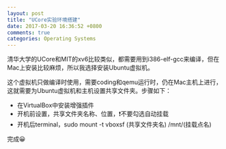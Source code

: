 ```yaml
---
layout: post
title: "UCore实验环境搭建"
date: 2017-03-20 16:36:52 +0800
comments: true
categories: Operating Systems
---
```


​       清华大学的UCore和MIT的xv6比较类似，都需要用到i386-elf-gcc来编译，但在Mac上安装比较麻烦，所以我选择安装Ubuntu虚拟机。

​	这个虚拟机只做编译时使用，需要coding和qemu运行时，仍在Mac主机上进行，这就需要为Ubuntu虚拟机和主机设置共享文件夹。步骤如下：

- 在VirtualBox中安装增强插件
- 开机前设置，共享文件夹名称、位置，❗️不要勾选自动挂载
- 开机后terminal，sudo mount -t vboxsf (共享文件夹名) /mnt/(挂载点名)

完成😀